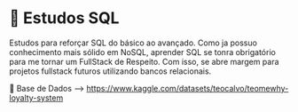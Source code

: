 # 📘 Estudos SQL
Estudos para reforçar SQL do básico ao avançado. Como ja possuo conhecimento mais sólido em NoSQL, aprender SQL se tonra obrigatório para me tornar um FullStack de Respeito.
Com isso, se abre margem para projetos fullstack futuros utilizando bancos relacionais.


🧶 Base de Dados --> https://www.kaggle.com/datasets/teocalvo/teomewhy-loyalty-system
